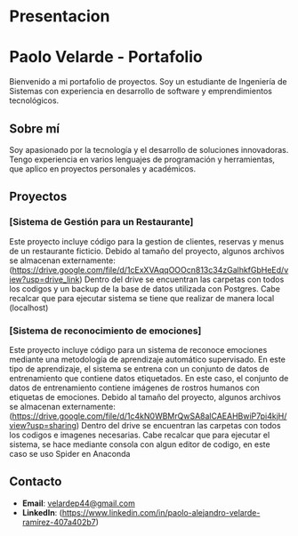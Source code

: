 # Presentacion
# Paolo Velarde - Portafolio

Bienvenido a mi portafolio de proyectos. Soy un estudiante de Ingeniería de Sistemas con experiencia en desarrollo de software y emprendimientos tecnológicos.

## Sobre mí
Soy apasionado por la tecnología y el desarrollo de soluciones innovadoras. Tengo experiencia en varios lenguajes de programación y herramientas, que aplico en proyectos personales y académicos.

## Proyectos
### [Sistema de Gestión para un Restaurante] 
Este proyecto incluye código para la gestion de clientes, reservas y menus de un restaurante ficticio.
Debido al tamaño del proyecto, algunos archivos se almacenan externamente: (https://drive.google.com/file/d/1cExXVAqqOOOcn813c34zGalhkfGbHeEd/view?usp=drive_link)
Dentro del drive se encuentran las carpetas con todos los codigos y un backup de la base de datos utilizada con Postgres.
Cabe recalcar que para ejecutar sistema se tiene que realizar de manera local (localhost)

### [Sistema de reconocimiento de emociones] 
Este proyecto incluye código para un sistema de reconoce emociones mediante una metodología de aprendizaje automático supervisado. En este tipo de
aprendizaje, el sistema se entrena con un conjunto de datos de entrenamiento que contiene datos etiquetados. En este caso, el conjunto de datos de entrenamiento contiene imágenes de rostros
humanos con etiquetas de emociones.
Debido al tamaño del proyecto, algunos archivos se almacenan externamente: (https://drive.google.com/file/d/1c4kN0WBMrQwSA8alCAEAHBwiP7pi4kjH/view?usp=sharing)
Dentro del drive se encuentran las carpetas con todos los codigos e imagenes necesarias.
Cabe recalcar que para ejecutar el sistema, se hace mediante consola con algun editor de codigo, en este caso se uso Spider en Anaconda

## Contacto
- **Email**: velardep44@gmail.com 
- **LinkedIn**: (https://www.linkedin.com/in/paolo-alejandro-velarde-ramírez-407a402b7)



